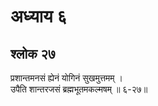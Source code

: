 # अध्याय ६

## श्लोक २७

प्रशान्तमनसं ह्येनं योगिनं सुखमुत्तमम् ।<br>उपैति शान्तरजसं ब्रह्मभूतमकल्मषम् ॥ ६-२७॥<br><br>

